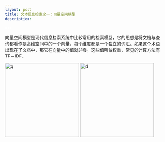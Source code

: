 ```yaml
---
layout: post
title: 文本信息检索之一：向量空间模型
description: 

---
```


向量空间模型是现代信息检索系统中比较常用的检索模型，它的思想是将文档与查询都看作是高维空间中的一个向量，每个维度都是一个独立的词汇。如果这个术语出现在了文档中，那它在向量中的值就非零。这些值叫做权重，常见的计算方法有TF－IDF。

<img src="{{ site.img_url }}/2014/q.png" alt="q" width="240px" />

<img src="{{ site.img_url }}/2014/d.png" alt="d" width="240px" />







